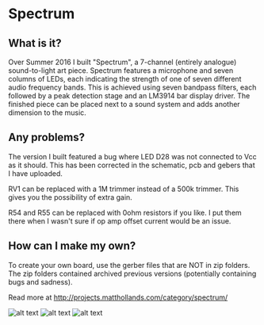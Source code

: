 Spectrum
========

What is it?
-----------
Over Summer 2016 I built "Spectrum", a 7-channel (entirely analogue) sound-to-light art piece. Spectrum features a microphone and seven columns of LEDs, each indicating the strength of one of seven different audio frequency bands. This is achieved using seven bandpass filters, each followed by a peak detection stage and an LM3914 bar display driver. The finished piece can be placed next to a sound system and adds another dimension to the music.

Any problems?
-------------
The version I built featured a bug where LED D28 was not connected to Vcc as it should. This has been corrected in the schematic, pcb and gebers that I have uploaded.

RV1 can be replaced with a 1M trimmer instead of a 500k trimmer. This gives you the possibility of extra gain.

R54 and R55 can be replaced with 0ohm resistors if you like. I put them there when I wasn't sure if op amp offset current would be an issue.

How can I make my own?
---------------------
To create your own board, use the gerber files that are NOT in zip folders. The zip folders contained archived previous versions (potentially containing bugs and sadness).

Read more at http://projects.matthollands.com/category/spectrum/

![alt text](https://keepdevelopingprojects.files.wordpress.com/2016/10/20161012_180619.jpg)
![alt text](https://keepdevelopingprojects.files.wordpress.com/2016/10/img_1663.jpg)
![alt text](https://keepdevelopingprojects.files.wordpress.com/2016/10/img_1662.jpg)
